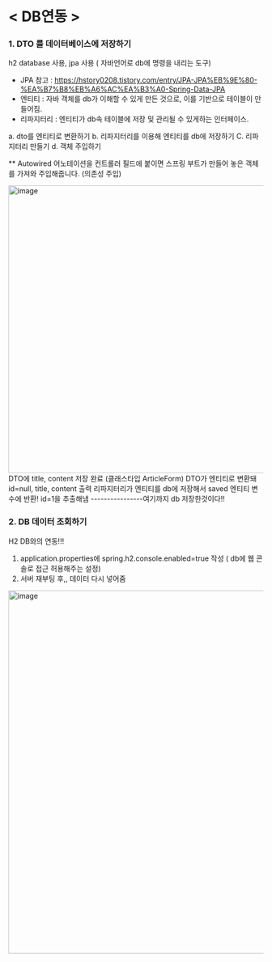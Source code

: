 # < DB연동 >

### 1. DTO 를 데이터베이스에 저장하기
h2 database 사용, jpa 사용 ( 자바언어로 db에 명령을 내리는 도구)

- JPA 참고 : https://hstory0208.tistory.com/entry/JPA-JPA%EB%9E%80-%EA%B7%B8%EB%A6%AC%EA%B3%A0-Spring-Data-JPA
- 엔티티 : 자바 객체를 db가 이해할 수 있게 만든 것으로, 이를 기반으로 테이블이 만들어짐.
- 리파지터리 : 엔티티가 db속 테이블에 저장 및 관리될 수 있게하는 인터페이스.

a. dto를 엔티티로 변환하기
b. 리파지터리를 이용해 엔티티를 db에 저장하기
C. 리파지터리 만들기
d. 객체 주입하기

** Autowired 어노테이션을 컨트롤러 필드에 붙이면 스프링 부트가 만들어 놓은 객체를 가져와 주입해줍니다. (의존성 주입)

<img width="569" alt="image" src="https://github.com/user-attachments/assets/725f26a3-ee68-43c5-ae91-2ea5eff1a93f">
DTO에 title, content 저장 완료 (클래스타입 ArticleForm)
DTO가 엔티티로 변환돼 id=null, title, content 출력
리파지터리가 엔티티를 db에 저장해서 saved 엔티티 변수에 반환! id=1을 추출해냄
----------------여기까지 db 저장한것이다!!

### 2. DB 데이터 조회하기
H2 DB와의 연동!!!
1. application.properties에 spring.h2.console.enabled=true 작성 ( db에 웹 콘솔로 접근 허용해주는 설정)
2. 서버 재부팅 후,, 데이터 다시 넣어줌

<img width="718" alt="image" src="https://github.com/user-attachments/assets/fc98fd34-b063-4b3b-ac53-cddf088d7cef">
